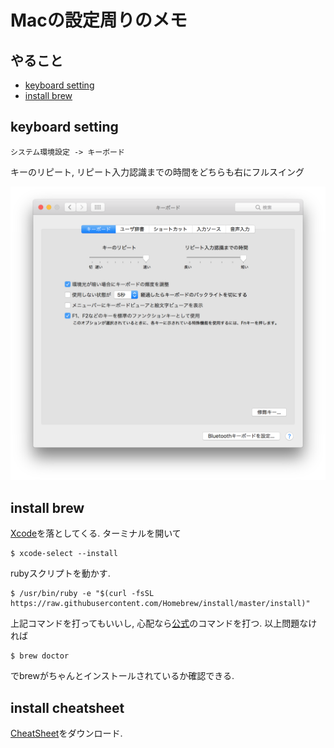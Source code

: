 # Macの設定周りのメモ

## やること
- [keyboard setting](#keyboard-setting)
- [install brew](#install-brew)

## keyboard setting

`システム環境設定 -> キーボード`

キーのリピート, リピート入力認識までの時間をどちらも右にフルスイング

![キーボード設定画面](images/keyboard_setting.png)

## install brew

[Xcode](https://apps.apple.com/jp/app/xcode/id497799835?mt=12)を落としてくる.
ターミナルを開いて
```
$ xcode-select --install
```

rubyスクリプトを動かす.
```
$ /usr/bin/ruby -e "$(curl -fsSL https://raw.githubusercontent.com/Homebrew/install/master/install)"
```
上記コマンドを打ってもいいし, 心配なら[公式](https://brew.sh/)のコマンドを打つ.
以上問題なければ
```
$ brew doctor
```
でbrewがちゃんとインストールされているか確認できる.

## install cheatsheet

[CheatSheet](https://www.cheatsheetapp.com/CheatSheet/)をダウンロード.
